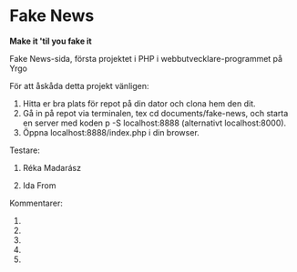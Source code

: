 # Fake News
 <b>Make it 'til you fake it</b>
 
 Fake News-sida, första projektet i PHP i webbutvecklare-programmet på Yrgo
 
 För att åskåda detta projekt vänligen:
 1. Hitta er bra plats för repot på din dator och clona hem den dit.
 2. Gå in på repot via terminalen, tex cd documents/fake-news, och starta en server med koden p -S localhost:8888 (alternativt localhost:8000).
 3. Öppna localhost:8888/index.php i din browser.
 
 
Testare:
 
 1. Réka Madarász
 
 2. Ida From
 
 Kommentarer:
 
 1.
 
 2.
 
 3.
 
 4.
 
 5.
